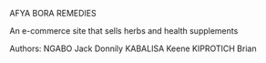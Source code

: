 AFYA BORA REMEDIES

An e-commerce site that sells herbs and health supplements

Authors:
NGABO Jack Donnily
KABALISA Keene
KIPROTICH Brian